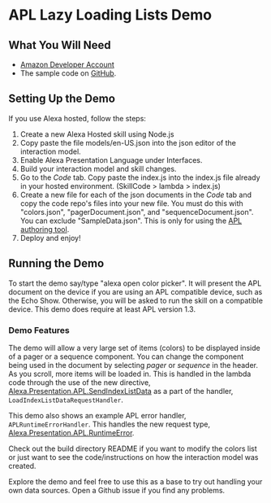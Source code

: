 # APL Lazy Loading Lists Demo

## What You Will Need
*  [Amazon Developer Account](http://developer.amazon.com/alexa)
*  The sample code on [GitHub](https://github.com/alexa/alexa-cookbook/tree/master/feature-demos/apl/skill-demo-lazy-load-lists).

## Setting Up the Demo
If you use Alexa hosted, follow the steps:

1. Create a new Alexa Hosted skill using Node.js
2. Copy paste the file models/en-US.json into the json editor of the interaction model. 
3. Enable Alexa Presentation Language under Interfaces. 
4. Build your interaction model and skill changes.
5. Go to the *Code* tab. Copy paste the index.js into the index.js file already in your hosted environment. (SkillCode > lambda > index.js)
6. Create a new file for each of the json documents in the *Code* tab and copy the code repo's files into your new file. You must do this with "colors.json", "pagerDocument.json", and "sequenceDocument.json". You can exclude "SampleData.json". This is only for using the [APL authoring tool](https://developer.amazon.com/alexa/console/ask/displays). 
7. Deploy and enjoy!

## Running the Demo
To start the demo say/type "alexa open color picker". It will present the APL document on the device if you are using an APL compatible device, such as the Echo Show. Otherwise, you will be asked to run the skill on a compatible device. This demo does require at least APL version 1.3. 

### Demo Features

The demo will allow a very large set of items (colors) to be displayed inside of a pager or a sequence component. You can change the component being used in the document by selecting *pager* or *sequence* in the header. As you scroll, more items will be loaded in. This is handled in the lambda code through the use of the new directive, [Alexa.Presentation.APL.SendIndexListData](https://developer.amazon.com/en-US/docs/alexa/alexa-presentation-language/apl-interface.html#sendindexlistdata-directive) as a part of the handler, `LoadIndexListDataRequestHandler`. 

This demo also shows an example APL error handler, `APLRuntimeErrorHandler`. This handles the new request type, [Alexa.Presentation.APL.RuntimeError](https://developer.amazon.com/en-US/docs/alexa/alexa-presentation-language/apl-interface.html#runtimeerror-request).

Check out the build directory README if you want to modify the colors list or just want to see the code/instructions on how the interaction model was created. 

Explore the demo and feel free to use this as a base to try out handling your own data sources. Open a Github issue if you find any problems. 
